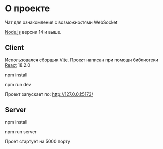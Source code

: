 # О проекте
Чат для ознакомления с возможностями WebSocket 

[Node.js](https://nodejs.org/en/download/) версии 14 и выше.
## Client

Использовался сборщик [Vite](https://vitejs.dev/). Проект написан при помощи библиотеки [React](https://ru.reactjs.org/) 18.2.0

npm install

npm run dev

Проект запускает по:  http://127.0.0.1:5173/

## Server

npm install

npm run server

Проет стартует на 5000 порту
